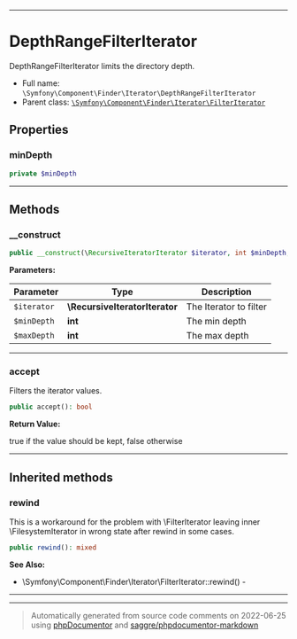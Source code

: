 ***

# DepthRangeFilterIterator

DepthRangeFilterIterator limits the directory depth.

* Full name: `\Symfony\Component\Finder\Iterator\DepthRangeFilterIterator`
* Parent class: [`\Symfony\Component\Finder\Iterator\FilterIterator`](./FilterIterator.md)

## Properties

### minDepth

```php
private $minDepth
```

***

## Methods

### __construct

```php
public __construct(\RecursiveIteratorIterator $iterator, int $minDepth, int $maxDepth = PHP_INT_MAX): mixed
```

**Parameters:**

| Parameter | Type | Description |
|-----------|------|-------------|
| `$iterator` | **\RecursiveIteratorIterator** | The Iterator to filter |
| `$minDepth` | **int** | The min depth |
| `$maxDepth` | **int** | The max depth |

***

### accept

Filters the iterator values.

```php
public accept(): bool
```

**Return Value:**

true if the value should be kept, false otherwise



***

## Inherited methods

### rewind

This is a workaround for the problem with \FilterIterator leaving inner \FilesystemIterator in wrong state after rewind
in some cases.

```php
public rewind(): mixed
```

**See Also:**

* \Symfony\Component\Finder\Iterator\FilterIterator::rewind() -

***


***
> Automatically generated from source code comments on 2022-06-25 using [phpDocumentor](http://www.phpdoc.org/) and [saggre/phpdocumentor-markdown](https://github.com/Saggre/phpDocumentor-markdown)
